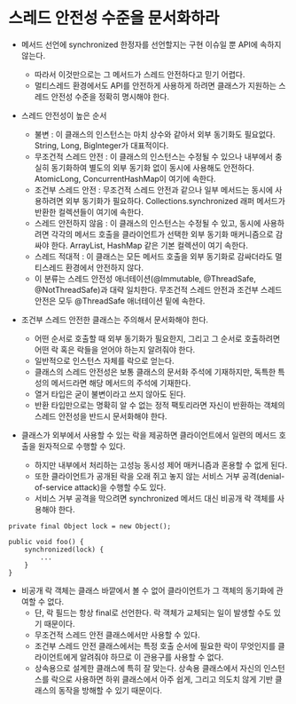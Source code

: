 # 스레드 안전성 수준을 문서화하라

* 메서드 선언에 synchronized 한정자를 선언할지는 구현 이슈일 뿐 API에 속하지 않는다.
  * 따라서 이것만으로는 그 메서드가 스레드 안전하다고 믿기 어렵다.
  * 멀티스레드 환경에서도 API를 안전하게 사용하게 하려면 클래스가 지원하는 스레드 안전성 수준을 정확히 명시해야 한다.
  
* 스레드 안전성이 높은 순서
  * 불변 : 이 클래스의 인스턴스는 마치 상수와 같아서 외부 동기화도 필요없다. String, Long, BigInteger가 대표적이다.
  * 무조건적 스레드 안전 : 이 클래스의 인스턴스는 수정될 수 있으나 내부에서 충실히 동기화하여 별도의 외부 동기화 없이 동시에 사용해도 안전하다. AtomicLong, ConcurrentHashMap이 여기에 속한다.
  * 조건부 스레드 안전 : 무조건적 스레드 안전과 같으나 일부 메서드는 동시에 사용하려면 외부 동기화가 필요하다. Collections.synchronized 래퍼 메서드가 반환한 컬렉션들이 여기에 속한다.
  * 스레드 안전하지 않음 : 이 클래스의 인스턴스는 수정될 수 있고, 동시에 사용하려면 각각의 메서드 호출을 클라이언트가 선택한 외부 동기화 매커니즘으로 감싸야 한다. ArrayList, HashMap 같은 기본 컬렉션이 여기 속한다.
  * 스레드 적대적 : 이 클래스는 모든 메서드 호출을 외부 동기화로 감싸더라도 멀티스레드 환경에서 안전하지 않다.
  * 이 분류는 스레드 안전성 애너테이션(@Immutable, @ThreadSafe, @NotThreadSafe)과 대략 일치한다. 무조건적 스레드 안전과 조건부 스레드 안전은 모두 @ThreadSafe 애너테이션 밑에 속한다.
  
* 조건부 스레드 안전한 클래스는 주의해서 문서화해야 한다.
  * 어떤 순서로 호출할 때 외부 동기화가 필요한지, 그리고 그 순서로 호출하려면 어떤 락 혹은 락들을 얻어야 하는지 알려줘야 한다. 
  * 일반적으로 인스턴스 자체를 락으로 얻는다.
  * 클래스의 스레드 안전성은 보통 클래스의 문서화 주석에 기재하지만, 독특한 특성의 메서드라면 해당 메서드의 주석에 기재한다.
  * 열거 타입은 굳이 불변이라고 쓰지 않아도 된다.
  * 반환 타입만으로는 명확히 알 수 없는 정적 팩토리라면 자신이 반환하는 객체의 스레드 안전성을 반드시 문서화해야 한다.
  
* 클래스가 외부에서 사용할 수 있는 락을 제공하면 클라이언트에서 일련의 메서드 호출을 원자적으로 수행할 수 있다.
  * 하지만 내부에서 처리하는 고성능 동시성 제어 매커니즘과 혼용할 수 없게 된다.
  * 또한 클라이언트가 공개된 락을 오래 쥐고 놓지 않는 서비스 거부 공격(denial-of-service attack)을 수행할 수도 있다.
  * 서비스 거부 공격을 막으려면 synchronized 메서드 대신 비공개 락 객체를 사용해야 한다.
  
```
private final Object lock = new Object();

public void foo() {
    synchronized(lock) {
        ...
    }
}
```

* 비공개 락 객체는 클래스 바깥에서 볼 수 없어 클라이언트가 그 객체의 동기화에 관여할 수 없다.
  * 단, 락 필드는 항상 final로 선언한다. 락 객체가 교체되는 일이 발생할 수도 있기 때문이다.
  * 무조건적 스레드 안전 클래스에서만 사용할 수 있다.
  * 조건부 스레드 안전 클래스에서는 특정 호출 순서에 필요한 락이 무엇인지를 클라이언트에게 알려줘야 하므로 이 관용구를 사용할 수 없다.
  * 상속용으로 설계한 클래스에 특히 잘 맞는다. 상속용 클래스에서 자신의 인스턴스를 락으로 사용하면 하위 클래스에서 아주 쉽게, 그리고 의도치 않게 기반 클래스의 동작을 방해할 수 있기 때문이다.